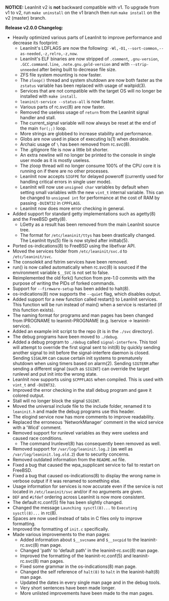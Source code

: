 **NOTICE:** LeanInit v2 is **not** backward compatible with v1. To upgrade from v1 to v2, run `make uninstall` on the v1 branch then run `make install` on the v2 (master) branch.

**Release v2.0.0 Changelog:**
* Heavily optimized various parts of LeanInit to improve performance and decrease its footprint:
    * LeanInit's LDFLAGS are now the following: `-Wl,-O1,--sort-common,--as-needed,-z,relro,-z,now`.
    * LeanInit's ELF binaries are now stripped of `.comment`, `.gnu-version`, `.GCC.command.line`, `.note.gnu.gold-version` and with `--strip-unneeded` after being built to decrease file size.
    * ZFS file system mounting is now faster.
    * The `zloop()` thread and system shutdown are now both faster as the `zstatus` variable has been replaced with usage of waitpid(3).
    * Services that are not compatible with the target OS will no longer be installed with `make install`.
    * `leaninit-service --status-all` is now faster.
    * Various parts of rc.svc(8) are now faster.
    * Removed the useless usage of `return` from the LeanInit signal handler and stall.
    * The current_signal variable will now always be reset at the end of the main `for(;;)` loop.
    * More strings are globbed to increase stability and performance.
    * Globs are now used in place of executing ls(1) when desirable.
    * Archaic usage of `\` has been removed from rc.svc(8).
    * The .gitignore file is now a little bit shorter.
    * An extra newline will no longer be printed to the console in single user mode as it is mostly useless.
    * The zloop thread will no longer consume 100% of the CPU core it is running on if there are no other processes.
    * LeanInit now accepts `SIGFPE` for delayed poweroff (currently used for handling critical errors in single user mode).
    * LeanInit will now use `unsigned char` variables by default when setting small variables with the new `vint_t` internal variable. This can be changed to `unsigned int` for performance at the cost of RAM by passing `-DUINT32` in `CPPFLAGS`.
    * LeanInit now does more error checking in general.
* Added support for standard getty implementations such as agetty(8) and the FreeBSD getty(8).
    * LGetty as a result has been removed from the main LeanInit source tree.
    * The format for `/etc/leaninit/ttys` has been drastically changed. The LeanInit ttys(5) file is now styled after inittab(5).
* Ported os-indications(8) to FreeBSD using the libefivar API.
* Moved the services folder from `/etc/leaninit/svc.d` to `/etc/leaninit/svc`.
* The consolekit and fstrim services have been removed.
* run() is now called automatically when rc.svc(8) is sourced if the environment variable `$__SVC` is not set to false.
* Reimplemented the old fork() function from pre-1.0 commits with the purpose of writing the PIDs of forked commands.
* Support for `--firmware-setup` has been added to halt(8).
* os-indications(8) now supports the `--quiet` flag, which disables output.
* Added support for a new function called restart() to LeanInit services. This function will be run instead of main() when a service is restarted (if this function exists).
* The naming format for programs and man pages has been changed from lPROGNAME to leaninit-PROGNAME (e.g. lservice -> leaninit-service).
* Added an example init script to the repo (it is in the `./svc` directory).
* The debug programs have been moved to `./debug`.
* Added a debug program to `./debug` called `signal-interfere`. This tool will attempt to override the first signal sent to init(8) by quickly sending another signal to init before the signal-interfere daemon is closed. Sending `SIGALRM` can cause certain init systems to prematurely shutdown when using timers based on alarm(2). Sending `SIGTERM` after sending a different signal (such as `SIGINT`) can override the target runlevel and put init into the wrong state.
* LeanInit now supports using `$CPPFLAGS` when compiled. This is used with `vint_t` and `-DUINT32`.
* Improved the error checking in the stall debug program and gave it colored output.
* Stall will no longer block the signal `SIGINT`.
* Moved the universal include file to the include folder, renamed it to `leaninit.h` and made the debug programs use this header.
* The elogind service now has more comments to improve readability.
* Replaced the erroneous 'NetworkManager' comment in the wicd service with a 'Wicd' comment.
* Removed support for runlevel variables as they were useless and caused race conditions.
    * The command lrunlevel(8) has consequently been removed as well.
* Removed support for `/var/log/leaninit.log.2` (as well as `/var/log/leaninit.log.old.2`) due to security concerns.
* Removed outdated information from the `README.md` file.
* Fixed a bug that caused the wpa_supplicant service to fail to restart on FreeBSD.
* Fixed a bug that caused os-indications(8) to display the wrong name in verbose output if it was renamed to something else.
* Usage information for services is now accurate even if the service is not located in `/etc/leaninit/svc` and/or if no arguments are given.
* `DEF` and `#ifdef` ordering across LeanInit is now more consistent.
* The default rc.conf(5) file has been slightly changed.
* Changed the message `Launching sysctl(8)...` to `Executing sysctl(8)...` in rc(8).
* Spaces are now used instead of tabs in C files only to improve formatting.
* Improved the formatting of `init.c` specifically.
* Made various improvements to the man pages:
    * Added information about `$__svcname` and `$__svcpid` to the leaninit-rc.svc(8) man page.
    * Changed 'path' to 'default path' in the leaninit-rc.svc(8) man page.
    * Improved the formatting of the leaninit-rc.conf(5) and leaninit-rc.svc(8) man pages.
    * Fixed some grammar in the os-indications(8) man page.
    * Changed the self reference of `halt(8)` to `halt` in the leaninit-halt(8) man page.
    * Updated the dates in every single man page and in the debug tools.
    * Very short sentences have been made longer.
    * More unlisted improvements have been made to the man pages.
